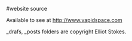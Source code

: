 #website source

Available to see at http://www.vapidspace.com

_drafs, _posts folders are copyright Elliot Stokes.
